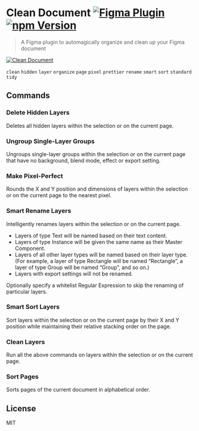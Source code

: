 # Clean Document [![Figma Plugin](https://img.shields.io/badge/figma-Clean%20Document-1BC47D.svg)](https://figma.com/c/plugin/767379019764649932/Clean-Document) [![npm Version](https://img.shields.io/npm/v/figma-clean-document.svg)](https://www.npmjs.com/package/figma-clean-document)

> A Figma plugin to automagically organize and clean up your Figma document

[![Clean Document](https://raw.githubusercontent.com/yuanqing/figma-plugins/master/packages/figma-clean-document/media/cover.png)](https://figma.com/c/plugin/767379019764649932/Clean-Document)

`clean` `hidden` `layer` `organize` `page` `pixel` `prettier` `rename` `smart` `sort` `standard` `tidy`

## Commands

### Delete Hidden Layers

Deletes all hidden layers within the selection or on the current page.

### Ungroup Single-Layer Groups

Ungroups single-layer groups within the selection or on the current page that have no background, blend mode, effect or export setting.

### Make Pixel-Perfect

Rounds the X and Y position and dimensions of layers within the selection or on the current page to the nearest pixel.

### Smart Rename Layers

Intelligently renames layers within the selection or on the current page.

- Layers of type Text will be named based on their text content.
- Layers of type Instance will be given the same name as their Master Component.
- Layers of all other layer types will be named based on their layer type. (For example, a layer of type Rectangle will be named “Rectangle”, a layer of type Group will be named “Group”, and so on.)
- Layers with export settings will not be renamed.

Optionally specify a whitelist Regular Expression to skip the renaming of particular layers.

### Smart Sort Layers

Sort layers within the selection or on the current page by their X and Y position while maintaining their relative stacking order on the page.

### Clean Layers

Run all the above commands on layers within the selection or on the current page.

### Sort Pages

Sorts pages of the current document in alphabetical order.

## License

MIT
